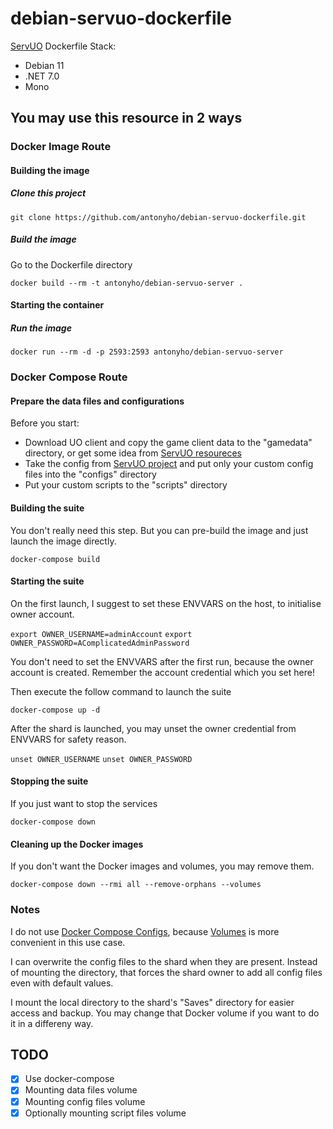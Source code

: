 # debian-servuo-dockerfile

[ServUO](http://servuo.com/) Dockerfile
Stack:
- Debian 11
- .NET 7.0
- Mono


## You may use this resource in 2 ways

### Docker Image Route

#### Building the image

##### Clone this project

`git clone https://github.com/antonyho/debian-servuo-dockerfile.git`

##### Build the image

Go to the Dockerfile directory

`docker build --rm -t antonyho/debian-servuo-server .`


#### Starting the container

##### Run the image

`docker run --rm -d -p 2593:2593 antonyho/debian-servuo-server`


### Docker Compose Route

#### Prepare the data files and configurations

Before you start:

- Download UO client and copy the game client data to the "gamedata" directory, or get some idea from [ServUO resoureces](https://www.servuo.com/archive/ultima-online-various-editions.1496/)
- Take the config from [ServUO project](https://github.com/ServUO/ServUO/tree/master/Config) and put only your custom config files into the "configs" directory
- Put your custom scripts to the "scripts" directory


#### Building the suite

You don't really need this step. But you can pre-build the image and just launch the image directly.

`docker-compose build`


#### Starting the suite

On the first launch, I suggest to set these ENVVARS on the host, to initialise owner account.

`export OWNER_USERNAME=adminAccount`
`export OWNER_PASSWORD=AComplicatedAdminPassword`

You don't need to set the ENVVARS after the first run, because the owner account is created. 
Remember the account credential which you set here!

Then execute the follow command to launch the suite

`docker-compose up -d`

After the shard is launched, you may unset the owner credential from ENVVARS for safety reason.

`unset OWNER_USERNAME`
`unset OWNER_PASSWORD`


#### Stopping the suite

If you just want to stop the services

`docker-compose down`


#### Cleaning up the Docker images

If you don't want the Docker images and volumes, 
you may remove them.

`docker-compose down --rmi all --remove-orphans --volumes`


### Notes

I do not use [Docker Compose Configs](https://docs.docker.com/compose/compose-file/08-configs/), 
because [Volumes](https://docs.docker.com/compose/compose-file/07-volumes/) is more convenient 
in this use case.

I can overwrite the config files to the shard when they are present. 
Instead of mounting the directory, that forces the shard owner to add 
all config files even with default values.

I mount the local directory to the shard's "Saves" directory for easier access 
and backup. You may change that Docker volume if you want to do it 
in a differeny way.


## TODO

- [X] Use docker-compose
- [X] Mounting data files volume
- [X] Mounting config files volume
- [X] Optionally mounting script files volume
